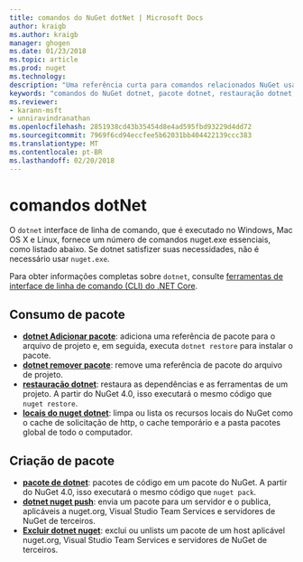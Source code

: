 ```yaml
---
title: comandos do NuGet dotNet | Microsoft Docs
author: kraigb
ms.author: kraigb
manager: ghogen
ms.date: 01/23/2018
ms.topic: article
ms.prod: nuget
ms.technology: 
description: "Uma referência curta para comandos relacionados NuGet usando a interface de linha de comando dotnet."
keywords: "comandos do NuGet dotnet, pacote dotnet, restauração dotnet, dotnet nuget locais, dotnet nuget push, dotnet nuget delete"
ms.reviewer:
- karann-msft
- unniravindranathan
ms.openlocfilehash: 2851938cd43b35454d8e4ad595fbd93229d4dd72
ms.sourcegitcommit: 7969f6cd94eccfee5b62031bb404422139ccc383
ms.translationtype: MT
ms.contentlocale: pt-BR
ms.lasthandoff: 02/20/2018
---
```

# <a name="dotnet-commands"></a>comandos dotNet

O `dotnet` interface de linha de comando, que é executado no Windows, Mac OS X e Linux, fornece um número de comandos nuget.exe essenciais, como listado abaixo. Se dotnet satisfizer suas necessidades, não é necessário usar `nuget.exe`.

Para obter informações completas sobre `dotnet`, consulte [ferramentas de interface de linha de comando (CLI) do .NET Core](/dotnet/core/tools/?tabs=netcore2x).

## <a name="package-consumption"></a>Consumo de pacote

- [**dotnet Adicionar pacote**](/dotnet/core/tools/dotnet-add-package): adiciona uma referência de pacote para o arquivo de projeto e, em seguida, executa `dotnet restore` para instalar o pacote.
- [**dotnet remover pacote**](/dotnet/core/tools/dotnet-remove-package): remove uma referência de pacote do arquivo de projeto.
- [**restauração dotnet**](/dotnet/core/tools/dotnet-restore?tabs=netcore2x): restaura as dependências e as ferramentas de um projeto. A partir do NuGet 4.0, isso executará o mesmo código que `nuget restore`.
- [**locais do nuget dotnet**](/dotnet/core/tools/dotnet-nuget-locals): limpa ou lista os recursos locais do NuGet como o cache de solicitação de http, o cache temporário e a pasta pacotes global de todo o computador.

## <a name="package-creation"></a>Criação de pacote

- [**pacote de dotnet**](/dotnet/core/tools/dotnet-pack?tabs=netcore2x): pacotes de código em um pacote do NuGet. A partir do NuGet 4.0, isso executará o mesmo código que `nuget pack`.
- [**dotnet nuget push**](/dotnet/core/tools/dotnet-nuget-push): envia um pacote para um servidor e o publica, aplicáveis a nuget.org, Visual Studio Team Services e servidores de NuGet de terceiros.
- [**Excluir dotnet nuget**](/dotnet/core/tools/dotnet-nuget-delete): exclui ou unlists um pacote de um host aplicável nuget.org, Visual Studio Team Services e servidores de NuGet de terceiros.
